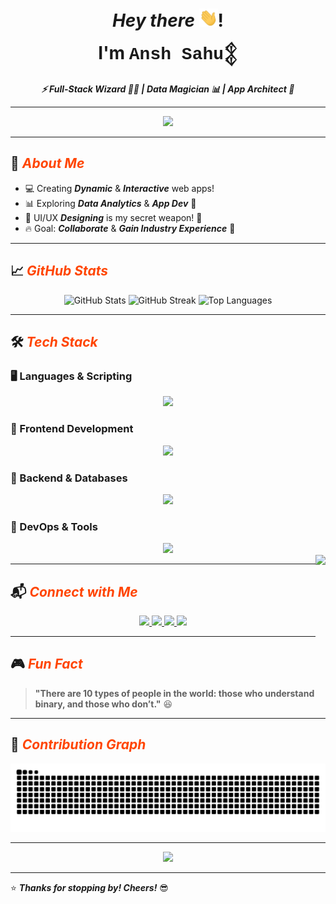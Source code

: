 <h1 align="center"><b><i>Hey there</i></b> <img src="https://raw.githubusercontent.com/ABSphreak/ABSphreak/master/gifs/Hi.gif" width="30px">! <br> I'm <span style="font-family: 'Courier New', monospace;">Ansh Sahu𒉭</span></h1>
<p align="center"><b><i>⚡ Full-Stack Wizard 🧙‍♂️ | Data Magician 📊 | App Architect 📱</i></b></p>

---

<div align="center">
  <img src="https://media1.tenor.com/m/riqxUvXso5AAAAAd/spike.gif" width="200" />
</div>

---

## 🚀 <i><span style="color:#FF4500;">About Me</span></i>

- 💻 Creating **<i>Dynamic</i>** & **<i>Interactive</i>** web apps!  
- 📊 Exploring **<i>Data Analytics</i>** & **<i>App Dev</i>** 🚀  
- 🎨 UI/UX **<i>Designing</i>** is my secret weapon! 🎯  
- 🔥 Goal: **<i>Collaborate</i>** & **<i>Gain Industry Experience</i>** 🚀  

---

## 📈 <i><span style="color:#FF4500;">GitHub Stats</span></i>  

<div align="center">
  <img src="https://github-readme-stats.vercel.app/api?username=ANSH696969&show_icons=true&theme=gruvbox&hide_border=true&title_color=FF4500&icon_color=FF4500&text_color=DCDCDC&bg_color=0D1117" height="180" alt="GitHub Stats" />
  <img src="https://streak-stats.demolab.com?user=ANSH696969&theme=gruvbox&hide_border=true&ring=FF4500&fire=FF4500&sideNums=FF6347&currStreakNum=FF4500" height="180" alt="GitHub Streak" />
  <img src="https://github-readme-stats.vercel.app/api/top-langs?username=ANSH696969&layout=compact&langs_count=6&theme=gruvbox&hide_border=true&title_color=FF4500&text_color=DCDCDC&bg_color=0D1117" height="180" alt="Top Languages" />
</div>

---

## 🛠️ <i><span style="color:#FF4500;">Tech Stack</span></i>  

### 🖥️ Languages & Scripting  
<div align="center">
  <img src="https://skillicons.dev/icons?i=c,cpp,js,ts" />
</div>

### 🎨 Frontend Development  
<div align="center">
  <img src="https://skillicons.dev/icons?i=html,css,react,next,bootstrap,tailwind" />
</div>

### 🔧 Backend & Databases  
<div align="center">
  <img src="https://skillicons.dev/icons?i=nodejs,express,mongodb,firebase,supabase" />
</div>

### 🚀 DevOps & Tools  
<div align="center">
  <img src="https://skillicons.dev/icons?i=git,github,docker,aws" />
</div>

<img align="right" height="150" src="https://media1.tenor.com/m/GfSX-u7VGM4AAAAC/coding.gif" />

---

## 📬 <i><span style="color:#FF4500;">Connect with Me</span></i>  

<div align="center">
  <a href="https://www.instagram.com/ansh_sahuji___/" target="_blank">
    <img src="https://img.shields.io/badge/Instagram-E4405F?style=for-the-badge&logo=instagram&logoColor=white" />
  </a>
  <a href="mailto:your.email@gmail.com" target="_blank">
    <img src="https://img.shields.io/badge/Gmail-D14836?style=for-the-badge&logo=gmail&logoColor=white" />
  </a>
  <a href="https://www.linkedin.com/in/ansh-sahu-1b24b424b/" target="_blank">
    <img src="https://img.shields.io/badge/LinkedIn-0077B5?style=for-the-badge&logo=linkedin&logoColor=white" />
  </a>
  <a href="https://x.com/anshsah90369426" target="_blank">
    <img src="https://img.shields.io/badge/Twitter-1DA1F2?style=for-the-badge&logo=twitter&logoColor=white" />
  </a>
</div>

---

## 🎮 <i><span style="color:#FF4500;">Fun Fact</span></i>  

> **"There are 10 types of people in the world: those who understand binary, and those who don’t."** 😆  

---

## 🐍 <i><span style="color:#FF4500;">Contribution Graph</span></i>  

<div align="center">
  <img src="https://raw.githubusercontent.com/ANSH696969/ANSH696969/output/snake.svg" alt="Snake Animation" />
</div>

---

<div align="center">
  <img src="https://media.tenor.com/THXLmSGSqJAAAAAi/mikaela-hyakuya.gif" height="200" />
</div>

---

⭐ **<i>Thanks for stopping by! Cheers!</i>** 😎  
